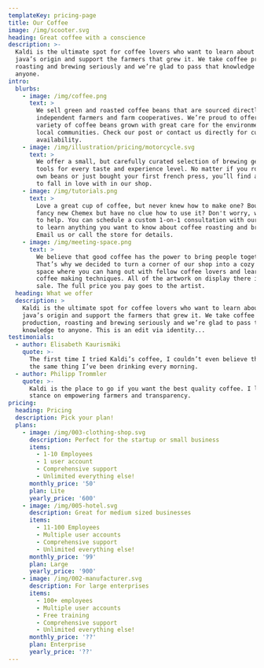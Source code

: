 ```yaml
---
templateKey: pricing-page
title: Our Coffee
image: /img/scooter.svg
heading: Great coffee with a conscience
description: >-
  Kaldi is the ultimate spot for coffee lovers who want to learn about their
  java’s origin and support the farmers that grew it. We take coffee production,
  roasting and brewing seriously and we’re glad to pass that knowledge to
  anyone.
intro:
  blurbs:
    - image: /img/coffee.png
      text: >
        We sell green and roasted coffee beans that are sourced directly from
        independent farmers and farm cooperatives. We’re proud to offer a
        variety of coffee beans grown with great care for the environment and
        local communities. Check our post or contact us directly for current
        availability.
    - image: /img/illustration/pricing/motorcycle.svg
      text: >
        We offer a small, but carefully curated selection of brewing gear and
        tools for every taste and experience level. No matter if you roast your
        own beans or just bought your first french press, you’ll find a gadget
        to fall in love with in our shop.
    - image: /img/tutorials.png
      text: >
        Love a great cup of coffee, but never knew how to make one? Bought a
        fancy new Chemex but have no clue how to use it? Don't worry, we’re here
        to help. You can schedule a custom 1-on-1 consultation with our baristas
        to learn anything you want to know about coffee roasting and brewing.
        Email us or call the store for details.
    - image: /img/meeting-space.png
      text: >
        We believe that good coffee has the power to bring people together.
        That’s why we decided to turn a corner of our shop into a cozy meeting
        space where you can hang out with fellow coffee lovers and learn about
        coffee making techniques. All of the artwork on display there is for
        sale. The full price you pay goes to the artist.
  heading: What we offer
  description: >
    Kaldi is the ultimate spot for coffee lovers who want to learn about their
    java’s origin and support the farmers that grew it. We take coffee
    production, roasting and brewing seriously and we’re glad to pass that
    knowledge to anyone. This is an edit via identity...
testimonials:
  - author: Elisabeth Kaurismäki
    quote: >-
      The first time I tried Kaldi’s coffee, I couldn’t even believe that was
      the same thing I’ve been drinking every morning.
  - author: Philipp Trommler
    quote: >-
      Kaldi is the place to go if you want the best quality coffee. I love their
      stance on empowering farmers and transparency.
pricing:
  heading: Pricing
  description: Pick your plan!
  plans:
    - image: /img/003-clothing-shop.svg
      description: Perfect for the startup or small business
      items:
        - 1-10 Employees
        - 1 user account
        - Comprehensive support
        - Unlimited everything else!
      monthly_price: '50'
      plan: Lite
      yearly_price: '600'
    - image: /img/005-hotel.svg
      description: Great for medium sized businesses
      items:
        - 11-100 Employees
        - Multiple user accounts
        - Comprehensive support
        - Unlimited everything else!
      monthly_price: '99'
      plan: Large
      yearly_price: '900'
    - image: /img/002-manufacturer.svg
      description: For large enterprises
      items:
        - 100+ employees
        - Multiple user accounts
        - Free training
        - Comprehensive support
        - Unlimited everything else!
      monthly_price: '??'
      plan: Enterprise
      yearly_price: '??'
---
```


